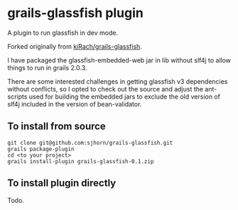 grails-glassfish plugin
=======================

A plugin to run glassfish in dev mode. 

Forked originally from [kiRach/grails-glassfish](https://github.com/kiRach/grails-glassfish). 

I have packaged the glassfish-embedded-web jar in lib without slf4j to allow things to run in grails 2.0.3. 

There are some interested challenges in getting glassfish v3 dependencies without conflicts, so I opted to check out the source and adjust the ant-scripts used for building the embedded jars to exclude the old version of slf4j included in the version of bean-validator.

To install from source
----------------------

	git clone git@github.com:sjhorn/grails-glassfish.git
	grails package-plugin
	cd <to your project> 
	grails install-plugin grails-glassfish-0.1.zip
	
	
To install plugin directly
--------------------------
   Todo.

